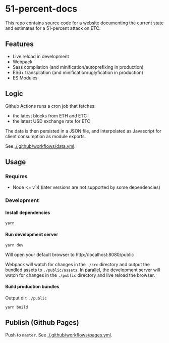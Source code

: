 # 51-percent-docs

This repo contains source code for a website documenting
the current state and estimates for a 51-percent attack
on ETC.

## Features

- Live reload in development
- Webpack
- Sass compilation (and minification/autoprefixing in production)
- ES6+ transpilation (and minification/uglyfication in production)
- ES Modules

## Logic

Github Actions runs a cron job that fetches:
- the latest blocks from ETH and ETC
- the latest USD exchange rate for ETC

The data is then persisted in a JSON file, and interpolated
as Javascript for client consumption as module exports.

See [./.github/workflows/data.yml](./.github/workflows/data.yml).

## Usage

### Requires

- Node <= v14 (later versions are not supported by some dependencies)

### Development

#### Install dependencies

```shell
yarn
```

#### Run development server

```shell
yarn dev
```

Will open your default browser to http://localhost:8080/public

Webpack will watch for changes in the `./src` directory and output the bundled assets to `./public/assets`. In parallel, the development server will watch for changes in the `./public` directory and live reload the browser.

#### Build production bundles

Output dir: `./public`


```shell
yarn build
```

## Publish (Github Pages)

Push to `master`. See [./.github/workflows/pages.yml](./.github/workflows/pages.yml).
